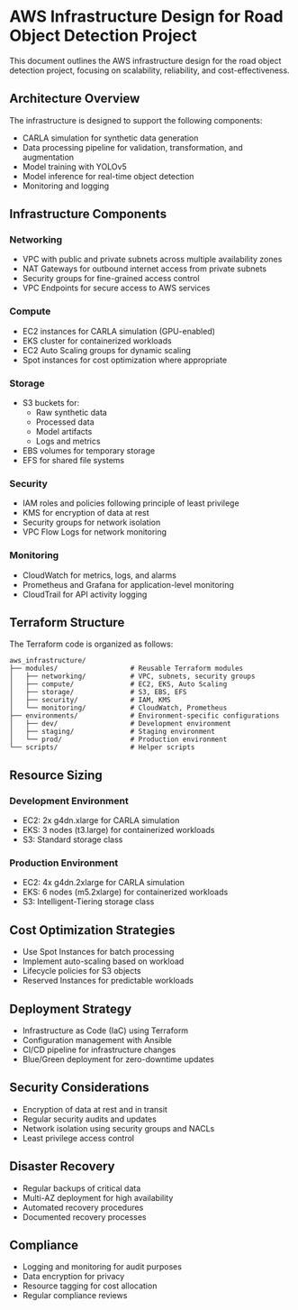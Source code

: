 # AWS Infrastructure Design for Road Object Detection Project

This document outlines the AWS infrastructure design for the road object detection project, focusing on scalability, reliability, and cost-effectiveness.

## Architecture Overview

The infrastructure is designed to support the following components:
- CARLA simulation for synthetic data generation
- Data processing pipeline for validation, transformation, and augmentation
- Model training with YOLOv5
- Model inference for real-time object detection
- Monitoring and logging

## Infrastructure Components

### Networking
- VPC with public and private subnets across multiple availability zones
- NAT Gateways for outbound internet access from private subnets
- Security groups for fine-grained access control
- VPC Endpoints for secure access to AWS services

### Compute
- EC2 instances for CARLA simulation (GPU-enabled)
- EKS cluster for containerized workloads
- EC2 Auto Scaling groups for dynamic scaling
- Spot instances for cost optimization where appropriate

### Storage
- S3 buckets for:
  - Raw synthetic data
  - Processed data
  - Model artifacts
  - Logs and metrics
- EBS volumes for temporary storage
- EFS for shared file systems

### Security
- IAM roles and policies following principle of least privilege
- KMS for encryption of data at rest
- Security groups for network isolation
- VPC Flow Logs for network monitoring

### Monitoring
- CloudWatch for metrics, logs, and alarms
- Prometheus and Grafana for application-level monitoring
- CloudTrail for API activity logging

## Terraform Structure

The Terraform code is organized as follows:

```
aws_infrastructure/
├── modules/                  # Reusable Terraform modules
│   ├── networking/           # VPC, subnets, security groups
│   ├── compute/              # EC2, EKS, Auto Scaling
│   ├── storage/              # S3, EBS, EFS
│   ├── security/             # IAM, KMS
│   └── monitoring/           # CloudWatch, Prometheus
├── environments/             # Environment-specific configurations
│   ├── dev/                  # Development environment
│   ├── staging/              # Staging environment
│   └── prod/                 # Production environment
└── scripts/                  # Helper scripts
```

## Resource Sizing

### Development Environment
- EC2: 2x g4dn.xlarge for CARLA simulation
- EKS: 3 nodes (t3.large) for containerized workloads
- S3: Standard storage class

### Production Environment
- EC2: 4x g4dn.2xlarge for CARLA simulation
- EKS: 6 nodes (m5.2xlarge) for containerized workloads
- S3: Intelligent-Tiering storage class

## Cost Optimization Strategies
- Use Spot Instances for batch processing
- Implement auto-scaling based on workload
- Lifecycle policies for S3 objects
- Reserved Instances for predictable workloads

## Deployment Strategy
- Infrastructure as Code (IaC) using Terraform
- Configuration management with Ansible
- CI/CD pipeline for infrastructure changes
- Blue/Green deployment for zero-downtime updates

## Security Considerations
- Encryption of data at rest and in transit
- Regular security audits and updates
- Network isolation using security groups and NACLs
- Least privilege access control

## Disaster Recovery
- Regular backups of critical data
- Multi-AZ deployment for high availability
- Automated recovery procedures
- Documented recovery processes

## Compliance
- Logging and monitoring for audit purposes
- Data encryption for privacy
- Resource tagging for cost allocation
- Regular compliance reviews
